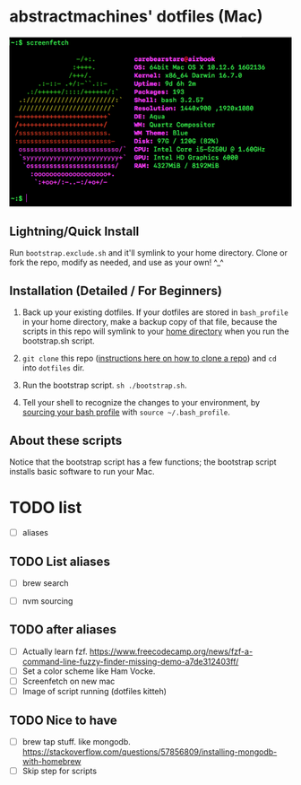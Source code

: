 # abstractmachines' dotfiles (Mac)

![Screenfetch](./img/screenfetch-dotfiles.png)

## Lightning/Quick Install
Run `bootstrap.exclude.sh` and it'll symlink to your home directory. Clone or
fork the repo, modify as needed, and use as your own! ^_^

## Installation (Detailed / For Beginners)
1. Back up your existing dotfiles. If your dotfiles are stored in `bash_profile`
in your home directory, make a backup copy of that file, because the scripts in
this repo will symlink to your [home directory](https://en.wikipedia.org/wiki/Home_directory) when you run the bootstrap.sh script.

2. `git clone` this repo ([instructions here on how to clone a repo](https://git-scm.com/book/en/v2/Git-Basics-Getting-a-Git-Repository)) and `cd` into `dotfiles` dir.

3. Run the bootstrap script. `sh ./bootstrap.sh`.

4. Tell your shell to recognize the changes to your environment, by [sourcing 
your bash profile](https://stackoverflow.com/questions/4608187/how-to-reload-bash-profile-from-the-command-line) with `source ~/.bash_profile`.

## About these scripts

Notice that the bootstrap script has a few functions; the bootstrap script 
installs basic software to run your Mac. 

# TODO list

- [ ] aliases


## TODO List aliases
- [ ] brew search

- [ ] nvm sourcing

## TODO after aliases
- [ ] Actually learn fzf. https://www.freecodecamp.org/news/fzf-a-command-line-fuzzy-finder-missing-demo-a7de312403ff/
- [ ] Set a color scheme like Ham Vocke.
- [ ] Screenfetch on new mac
- [ ] Image of script running (dotfiles kitteh)

## TODO Nice to have
- [ ] brew tap stuff. like mongodb. https://stackoverflow.com/questions/57856809/installing-mongodb-with-homebrew
- [ ] Skip step for scripts